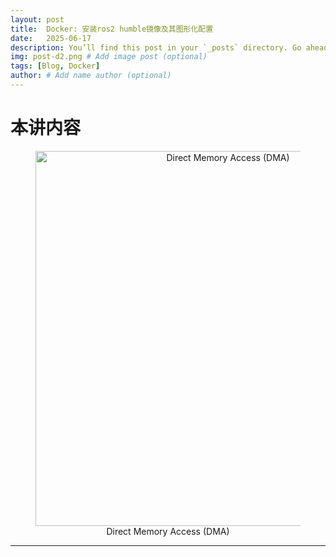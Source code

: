 ```yaml
---
layout: post
title:  Docker: 安装ros2 humble镜像及其图形化配置
date:   2025-06-17
description: You’ll find this post in your `_posts` directory. Go ahead and edit it and re-build the site to see your changes. # Add post description (optional)
img: post-d2.png # Add image post (optional)
tags: [Blog, Docker]
author: # Add name author (optional)
---
```

# 本讲内容



<figure style="text-align: center;">
<img src="/assets/img/.png" alt="Direct Memory Access (DMA)" width="600">
<figcaption>Direct Memory Access (DMA)</figcaption>
</figure>

---

## 


